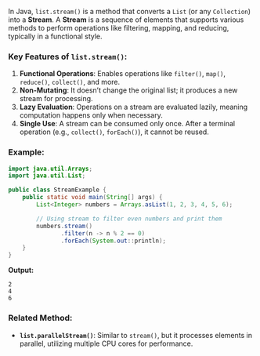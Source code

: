 In Java, `list.stream()` is a method that converts a `List` (or any `Collection`) into a **Stream**. A **Stream** is a sequence of elements that supports various methods to perform operations like filtering, mapping, and reducing, typically in a functional style.

### Key Features of `list.stream()`:
1. **Functional Operations**: Enables operations like `filter()`, `map()`, `reduce()`, `collect()`, and more.
2. **Non-Mutating**: It doesn’t change the original list; it produces a new stream for processing.
3. **Lazy Evaluation**: Operations on a stream are evaluated lazily, meaning computation happens only when necessary.
4. **Single Use**: A stream can be consumed only once. After a terminal operation (e.g., `collect()`, `forEach()`), it cannot be reused.

### Example:
```java
import java.util.Arrays;
import java.util.List;

public class StreamExample {
    public static void main(String[] args) {
        List<Integer> numbers = Arrays.asList(1, 2, 3, 4, 5, 6);

        // Using stream to filter even numbers and print them
        numbers.stream()
               .filter(n -> n % 2 == 0)
               .forEach(System.out::println);
    }
}
```

**Output:**
```
2
4
6
```

### Related Method:
- **`list.parallelStream()`**: Similar to `stream()`, but it processes elements in parallel, utilizing multiple CPU cores for performance.  
